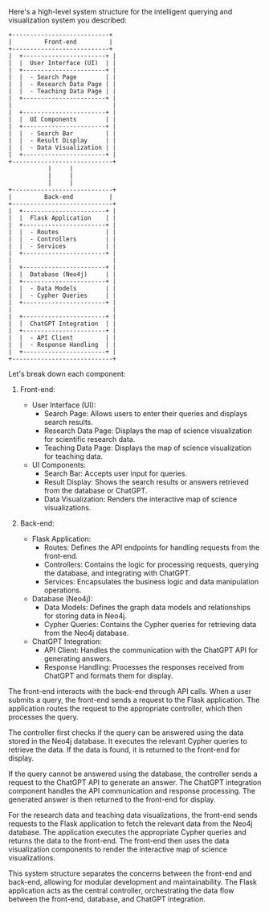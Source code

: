 Here's a high-level system structure for the intelligent querying and visualization system you described:

```
+---------------------------+
|         Front-end         |
+---------------------------+
|  +-----------------------+ |
|  |  User Interface (UI)  | |
|  +-----------------------+ |
|  |  - Search Page        | |
|  |  - Research Data Page | |
|  |  - Teaching Data Page | |
|  +-----------------------+ |
|                            |
|  +-----------------------+ |
|  |  UI Components        | |
|  +-----------------------+ |
|  |  - Search Bar         | |
|  |  - Result Display     | |
|  |  - Data Visualization | |
|  +-----------------------+ |
+----------------------------+
           |     |
           |     |
           |     |
+----------------------------+
|         Back-end          |
+----------------------------+
|  +-----------------------+ |
|  |  Flask Application    | |
|  +-----------------------+ |
|  |  - Routes             | |
|  |  - Controllers        | |
|  |  - Services           | |
|  +-----------------------+ |
|                            |
|  +-----------------------+ |
|  |  Database (Neo4j)     | |
|  +-----------------------+ |
|  |  - Data Models        | |
|  |  - Cypher Queries     | |
|  +-----------------------+ |
|                            |
|  +-----------------------+ |
|  |  ChatGPT Integration  | |
|  +-----------------------+ |
|  |  - API Client         | |
|  |  - Response Handling  | |
|  +-----------------------+ |
+----------------------------+
```

Let's break down each component:

1. Front-end:

   - User Interface (UI):
     - Search Page: Allows users to enter their queries and displays search results.
     - Research Data Page: Displays the map of science visualization for scientific research data.
     - Teaching Data Page: Displays the map of science visualization for teaching data.
   - UI Components:
     - Search Bar: Accepts user input for queries.
     - Result Display: Shows the search results or answers retrieved from the database or ChatGPT.
     - Data Visualization: Renders the interactive map of science visualizations.

2. Back-end:
   - Flask Application:
     - Routes: Defines the API endpoints for handling requests from the front-end.
     - Controllers: Contains the logic for processing requests, querying the database, and integrating with ChatGPT.
     - Services: Encapsulates the business logic and data manipulation operations.
   - Database (Neo4j):
     - Data Models: Defines the graph data models and relationships for storing data in Neo4j.
     - Cypher Queries: Contains the Cypher queries for retrieving data from the Neo4j database.
   - ChatGPT Integration:
     - API Client: Handles the communication with the ChatGPT API for generating answers.
     - Response Handling: Processes the responses received from ChatGPT and formats them for display.

The front-end interacts with the back-end through API calls. When a user submits a query, the front-end sends a request to the Flask application. The application routes the request to the appropriate controller, which then processes the query.

The controller first checks if the query can be answered using the data stored in the Neo4j database. It executes the relevant Cypher queries to retrieve the data. If the data is found, it is returned to the front-end for display.

If the query cannot be answered using the database, the controller sends a request to the ChatGPT API to generate an answer. The ChatGPT integration component handles the API communication and response processing. The generated answer is then returned to the front-end for display.

For the research data and teaching data visualizations, the front-end sends requests to the Flask application to fetch the relevant data from the Neo4j database. The application executes the appropriate Cypher queries and returns the data to the front-end. The front-end then uses the data visualization components to render the interactive map of science visualizations.

This system structure separates the concerns between the front-end and back-end, allowing for modular development and maintainability. The Flask application acts as the central controller, orchestrating the data flow between the front-end, database, and ChatGPT integration.
